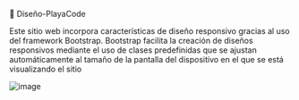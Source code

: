 
🎨 Diseño-PlayaCode


Este sitio web incorpora características de diseño responsivo gracias al uso del framework Bootstrap. Bootstrap facilita la creación de diseños responsivos mediante el uso de clases predefinidas que se ajustan automáticamente al tamaño de la pantalla del dispositivo en el que se está visualizando el sitio


![image](https://github.com/Bruno-Ivan/Bruno-Ivan.github.io/assets/126531075/15141c34-4ff5-4ad3-8dcc-15f019a9a63e)
